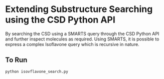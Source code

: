 # Extending Substructure Searching using the CSD Python API
By searching the CSD using a SMARTS query through the CSD Python API and further inspect molecules as required.
Using SMARTS, it is possible to express a complex Isoflavone query which is recursive in nature.

## To Run

```bash
python isovflavone_search.py
```